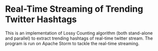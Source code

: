 # Real-Time Streaming of Trending Twitter Hashtags
This is an implementation of Lossy Counting algorithm (both stand-alone and parallel) to extract trending hashtags of real-time twitter stream.
The program is run on Apache Storm to tackle the real-time streaming. 
